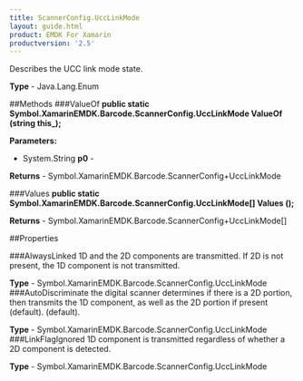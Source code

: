 ```yaml
---
title: ScannerConfig.UccLinkMode
layout: guide.html 
product: EMDK For Xamarin 
productversion: '2.5' 
---
```

Describes the UCC link mode state.

**Type** - Java.Lang.Enum

##Methods
###ValueOf
**public static Symbol.XamarinEMDK.Barcode.ScannerConfig.UccLinkMode ValueOf (string this_);**


        

**Parameters:** 

* System.String **p0** - 

**Returns** - Symbol.XamarinEMDK.Barcode.ScannerConfig+UccLinkMode

###Values
**public static Symbol.XamarinEMDK.Barcode.ScannerConfig.UccLinkMode[] Values ();**


        


**Returns** - Symbol.XamarinEMDK.Barcode.ScannerConfig+UccLinkMode[]

##Properties

###AlwaysLinked
1D and the 2D components are transmitted. If 2D is not present, the 1D component is not transmitted.

**Type** - Symbol.XamarinEMDK.Barcode.ScannerConfig.UccLinkMode
###AutoDiscriminate
the digital scanner determines if there is a 2D portion, then transmits the 1D component, as well as the 2D portion if present (default). (default).

**Type** - Symbol.XamarinEMDK.Barcode.ScannerConfig.UccLinkMode
###LinkFlagIgnored
1D component is transmitted regardless of whether a 2D component is detected.

**Type** - Symbol.XamarinEMDK.Barcode.ScannerConfig.UccLinkMode


